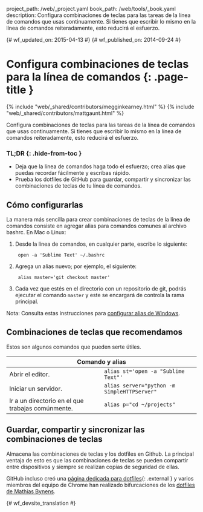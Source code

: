 project_path: /web/_project.yaml
book_path: /web/tools/_book.yaml
description: Configura combinaciones de teclas para las tareas de la línea de comandos que usas continuamente. Si tienes que escribir lo mismo en la línea de comandos reiteradamente, esto reducirá el esfuerzo.

{# wf_updated_on: 2015-04-13 #}
{# wf_published_on: 2014-09-24 #}

# Configura combinaciones de teclas para la línea de comandos {: .page-title }

{% include "web/_shared/contributors/megginkearney.html" %}
{% include "web/_shared/contributors/mattgaunt.html" %}

Configura combinaciones de teclas para las tareas de la línea de comandos que usas continuamente. Si tienes que escribir lo mismo en la línea de comandos reiteradamente, esto reducirá el esfuerzo.


### TL;DR {: .hide-from-toc }
- Deja que la línea de comandos haga todo el esfuerzo; crea alias que puedas recordar fácilmente y escribas rápido.
- Prueba los dotfiles de GitHub para guardar, compartir y sincronizar las combinaciones de teclas de tu línea de comandos.


## Cómo configurarlas

La manera más sencilla para crear combinaciones de teclas de la línea de comandos consiste en agregar alias para comandos
comunes al archivo bashrc. En Mac o Linux:

1. Desde la línea de comandos, en cualquier parte, escribe lo siguiente:

        open -a 'Sublime Text' ~/.bashrc

2. Agrega un alias nuevo; por ejemplo, el siguiente:

        alias master='git checkout master'

3. Cada vez que estés en el directorio con un repositorio de git, podrás ejecutar el comando
   `master` y este se encargará de controla la rama principal.

Nota: Consulta estas instrucciones para [configurar alias de
Windows](https://msdn.microsoft.com/en-us/library/windows/desktop/ms682057(v=vs.85).aspx).

## Combinaciones de teclas que recomendamos

Estos son algunos comandos que pueden serte útiles.

<table class="responsive">
  <thead>
    <tr>
      <th colspan="2" data-th="Command">Comando y alias</th>
    </tr>
  </thead>
  <tbody>
    <tr>
      <td data-th="Command">Abrir el editor.</td>
      <td data-th="Alias"><code>alias st='open -a "Sublime Text"'</code></td>
    </tr>
    <tr>
      <td data-th="Command">Iniciar un servidor.</td>
      <td data-th="Alias"><code>alias server="python -m SimpleHTTPServer"</code></td>
    </tr>
    <tr>
      <td data-th="Command">Ir a un directorio en el que trabajas comúnmente.</td>
      <td data-th="Alias"><code>alias p="cd ~/projects"</code></td>
    </tr>
  </tbody>
</table>


## Guardar, compartir y sincronizar las combinaciones de teclas

Almacena las combinaciones de teclas y los dotfiles en Github. La principal ventaja de esto
es que las combinaciones de teclas se pueden compartir entre dispositivos y siempre se realizan copias de seguridad de ellas.

GitHub incluso creó una [página dedicada para dotfiles](https://dotfiles.github.io/){: .external }
y varios miembros del equipo de Chrome han realizado bifurcaciones de los
[dotfiles de Mathias Bynens](https://github.com/mathiasbynens/dotfiles).




{# wf_devsite_translation #}
